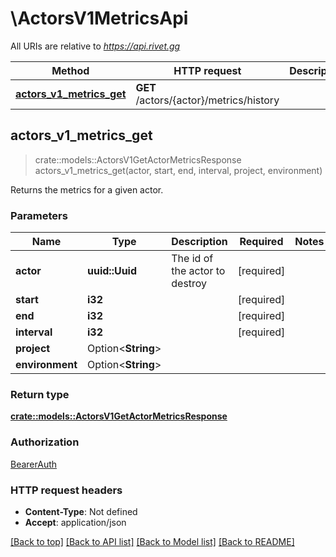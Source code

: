 # \ActorsV1MetricsApi

All URIs are relative to *https://api.rivet.gg*

Method | HTTP request | Description
------------- | ------------- | -------------
[**actors_v1_metrics_get**](ActorsV1MetricsApi.md#actors_v1_metrics_get) | **GET** /actors/{actor}/metrics/history | 



## actors_v1_metrics_get

> crate::models::ActorsV1GetActorMetricsResponse actors_v1_metrics_get(actor, start, end, interval, project, environment)


Returns the metrics for a given actor.

### Parameters


Name | Type | Description  | Required | Notes
------------- | ------------- | ------------- | ------------- | -------------
**actor** | **uuid::Uuid** | The id of the actor to destroy | [required] |
**start** | **i32** |  | [required] |
**end** | **i32** |  | [required] |
**interval** | **i32** |  | [required] |
**project** | Option<**String**> |  |  |
**environment** | Option<**String**> |  |  |

### Return type

[**crate::models::ActorsV1GetActorMetricsResponse**](ActorsV1GetActorMetricsResponse.md)

### Authorization

[BearerAuth](../README.md#BearerAuth)

### HTTP request headers

- **Content-Type**: Not defined
- **Accept**: application/json

[[Back to top]](#) [[Back to API list]](../README.md#documentation-for-api-endpoints) [[Back to Model list]](../README.md#documentation-for-models) [[Back to README]](../README.md)

